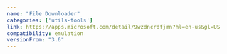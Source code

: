 ```yaml
---
name: "File Downloader"
categories: ['utils-tools']
link: https://apps.microsoft.com/detail/9wzdncrdfjmn?hl=en-us&gl=US
compatibility: emulation
versionFrom: "3.6"
---
```


